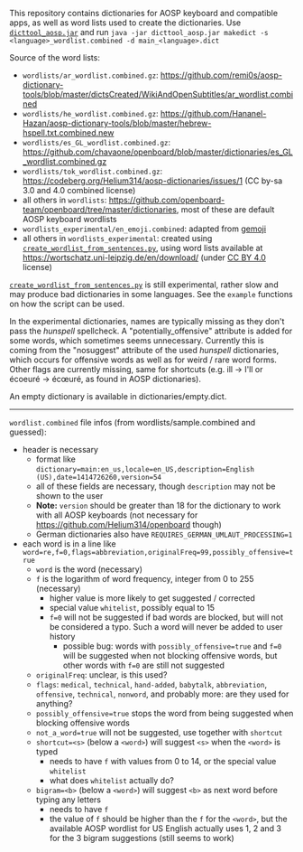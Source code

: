 This repository contains dictionaries for AOSP keyboard and compatible apps, as well as word lists used to create the dictionaries.
Use [`dicttool_aosp.jar`](https://github.com/remi0s/aosp-dictionary-tools) and run `java -jar dicttool_aosp.jar makedict -s <language>_wordlist.combined -d main_<language>.dict`

Source of the word lists:
* `wordlists/ar_wordlist.combined.gz`: https://github.com/remi0s/aosp-dictionary-tools/blob/master/dictsCreated/WikiAndOpenSubtitles/ar_wordlist.combined
* `wordlists/he_wordlist.combined.gz`: https://github.com/Hananel-Hazan/aosp-dictionary-tools/blob/master/hebrew-hspell.txt.combined.new
* `wordlists/es_GL_wordlist.combined.gz`: https://github.com/chavaone/openboard/blob/master/dictionaries/es_GL_wordlist.combined.gz
* `wordlists/tok_wordlist.combined.gz`: https://codeberg.org/Helium314/aosp-dictionaries/issues/1 (CC by-sa 3.0 and 4.0 combined license)
* all others in `wordlists`: https://github.com/openboard-team/openboard/tree/master/dictionaries, most of these are default AOSP keyboard wordlists
* `wordlists_experimental/en_emoji.combined`: adapted from [gemoji](https://github.com/github/gemoji/blob/master/db/emoji.json)
* all others in `wordlists_experimental`: created using [`create_wordlist_from_sentences.py`](create_wordlist_from_sentences.py), using word lists available at https://wortschatz.uni-leipzig.de/en/download/ (under [CC BY 4.0](https://creativecommons.org/licenses/by/4.0/) license)

[`create_wordlist_from_sentences.py`](create_wordlist_from_sentences.py) is still experimental, rather slow and may produce bad dictionaries in some languages. See the `example` functions on how the script can be used.

In the experimental dictionaries, names are typically missing as they don't pass the _hunspell_ spellcheck.
A "potentially_offensive" attribute is added for some words, which sometimes seems unnecessary. Currently this is coming from the "nosuggest" attribute of the used _hunspell_ dictionaries, which occurs for offensive words as well as for weird / rare word forms.
Other flags are currently missing, same for shortcuts (e.g. ill -> I'll or écoeuré -> écœuré, as found in AOSP dictionaries).

An empty dictionary is available in dictionaries/empty.dict.

-----

`wordlist.combined` file infos (from wordlists/sample.combined and guessed):
* header is necessary
  * format like `dictionary=main:en_us,locale=en_US,description=English (US),date=1414726260,version=54`
  * all of these fields are necessary, though `description` may not be shown to the user
  * **Note:** `version` should be greater than 18 for the dictionary to work with all AOSP keyboards (not necessary for https://github.com/Helium314/openboard though)
  * German dictionaries also have `REQUIRES_GERMAN_UMLAUT_PROCESSING=1`
* each word is in a line like ` word=re,f=0,flags=abbreviation,originalFreq=99,possibly_offensive=true`
  * `word` is the word (necessary)
  * `f` is the logarithm of word frequency, integer from 0 to 255 (necessary)
    * higher value is more likely to get suggested / corrected
    * special value `whitelist`, possibly equal to 15
    * `f=0` will not be suggested if bad words are blocked, but will not be considered a typo. Such a word will never be added to user history
      * possible bug: words with `possibly_offensive=true` and `f=0` will be suggested when not blocking offensive words, but other words with `f=0` are still not suggested
  * `originalFreq`: unclear, is this used?
  * `flags`: `medical`, `technical`, `hand-added`, `babytalk`, `abbreviation`, `offensive`, `technical`, `nonword`, and probably more: are they used for anything?
  * `possibly_offensive=true` stops the word from being suggested when blocking offensive words
  * `not_a_word=true` will not be suggested, use together with `shortcut`
  * `shortcut=<s>` (below a `<word>`) will suggest `<s>` when the `<word>` is typed
    * needs to have `f` with values from 0 to 14, or the special value `whitelist`
    * what does `whitelist` actually do?
  * `bigram=<b>` (below a `<word>`) will suggest `<b>` as next word before typing any letters
    * needs to have `f`
    * the value of `f` should be higher than the `f` for the `<word>`, but the available AOSP wordlist for US English actually uses 1, 2 and 3 for the 3 bigram suggestions (still seems to work)
